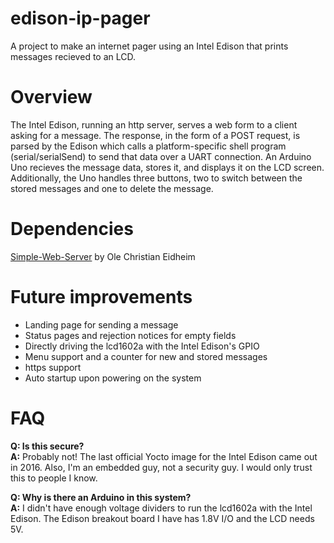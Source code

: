 # edison-ip-pager
A project to make an internet pager using an Intel Edison that prints messages recieved to an LCD. 

# Overview
The Intel Edison, running an http server, serves a web form to a client asking for a message. The response, in the form of a POST request,
is parsed by the Edison which calls a platform-specific shell program (serial/serialSend) to send that data over a UART connection. An Arduino
Uno recieves the message data, stores it, and displays it on the LCD screen. Additionally, the Uno handles three buttons, two to switch between
the stored messages and one to delete the message.

# Dependencies
[Simple-Web-Server](https://gitlab.com/eidheim/Simple-Web-Server) by Ole Christian Eidheim

# Future improvements
* Landing page for sending a message
* Status pages and rejection notices for empty fields
* Directly driving the lcd1602a with the Intel Edison's GPIO
* Menu support and a counter for new and stored messages
* https support
* Auto startup upon powering on the system

# FAQ
<p>
<b>Q: Is this secure?</b>
<br><b>A:</b> Probably not! The last official Yocto image for the Intel Edison came out in 2016. Also, I'm an embedded guy, not a security guy.
I would only trust this to people I know.
</p>
<p>
<b>Q: Why is there an Arduino in this system?</b>
<br><b>A:</b> I didn't have enough voltage dividers to run the lcd1602a with the Intel Edison. The Edison breakout board I have has 1.8V I/O and
the LCD needs 5V.
</p>

